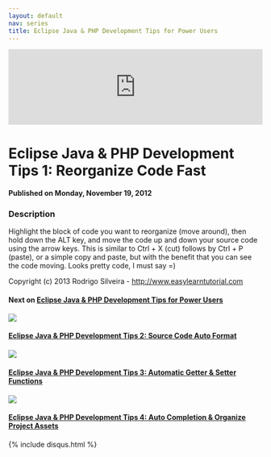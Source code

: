 ```yaml
---
layout: default
nav: series
title: Eclipse Java & PHP Development Tips for Power Users
---
```


<div class="container">
    <div class="row mt grid">
        <div class="mt"></div>
        <div class="row" style="margin-bottom: 20px;">
            <div class="col-sm-push-1 col-sm-10 col-md-push-2 col-md-8">
                <div class="video-container">
                    <iframe width="100%" src="https://www.youtube.com/embed/fylp1OeCgdU" frameborder="0" allowfullscreen></iframe>
                </div>
            </div>
            <div class="clearfix"></div>
            <div class="col-md-8">
                <h1>Eclipse Java & PHP Development Tips 1: Reorganize Code Fast</h1>
                <h4>Published on Monday, November 19, 2012</h4>
                <h3>Description</h3>
                <p>Highlight the block of code you want to reorganize (move around), then hold down the ALT key, and move the code up and down your source code using the arrow keys. This is similar to Ctrl + X (cut) follows by Ctrl + P (paste), or a simple copy and paste, but with the benefit that you can see the code moving. Looks pretty code, I must say =)

Copyright (c) 2013 Rodrigo Silveira - http://www.easylearntutorial.com</p>
            </div>
            <div class="col-md-4">
                <h4>Next on <a href="/series/eclipse-java-php-development-tips-for-power-users">Eclipse Java & PHP Development Tips for Power Users</a></h4><div class="row" style="margin-bottom: 20px">
            <div class="col-md-6">
                <a href="/series/eclipse-java-php-development-tips-for-power-users/eclipse-java-php-development-tips-2-source-code-auto-format">
                    <img src="/img/blank.gif" data-echo="https://i.ytimg.com/vi/Uszvolc5Yyc/hqdefault.jpg" class="img-responsive" />
                </a>
            </div>
            <div class="col-md-6">
                <h4>
                    <a href="/series/eclipse-java-php-development-tips-for-power-users/eclipse-java-php-development-tips-2-source-code-auto-format">Eclipse Java & PHP Development Tips 2: Source Code Auto Format</a>
                </h4>
            </div>
        </div><div class="row" style="margin-bottom: 20px">
            <div class="col-md-6">
                <a href="/series/eclipse-java-php-development-tips-for-power-users/eclipse-java-php-development-tips-3-automatic-getter-setter-functions">
                    <img src="/img/blank.gif" data-echo="https://i.ytimg.com/vi/JHbBZxNZ-VM/hqdefault.jpg" class="img-responsive" />
                </a>
            </div>
            <div class="col-md-6">
                <h4>
                    <a href="/series/eclipse-java-php-development-tips-for-power-users/eclipse-java-php-development-tips-3-automatic-getter-setter-functions">Eclipse Java & PHP Development Tips 3: Automatic Getter & Setter Functions</a>
                </h4>
            </div>
        </div><div class="row" style="margin-bottom: 20px">
            <div class="col-md-6">
                <a href="/series/eclipse-java-php-development-tips-for-power-users/eclipse-java-php-development-tips-4-auto-completion-organize-project-assets">
                    <img src="/img/blank.gif" data-echo="https://i.ytimg.com/vi/btu_J8ep0x4/hqdefault.jpg" class="img-responsive" />
                </a>
            </div>
            <div class="col-md-6">
                <h4>
                    <a href="/series/eclipse-java-php-development-tips-for-power-users/eclipse-java-php-development-tips-4-auto-completion-organize-project-assets">Eclipse Java & PHP Development Tips 4: Auto Completion & Organize Project Assets</a>
                </h4>
            </div>
        </div>
            </div>
            <div class="col-md-8">
                {% include disqus.html %}
            </div>
        </div>
    </div>
    <div class="row mt grid"></div>
</div>
